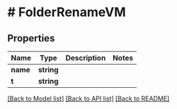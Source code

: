 # # FolderRenameVM

## Properties

Name | Type | Description | Notes
------------ | ------------- | ------------- | -------------
**name** | **string** |  |
**t** | **string** |  |

[[Back to Model list]](../../README.md#models) [[Back to API list]](../../README.md#endpoints) [[Back to README]](../../README.md)
